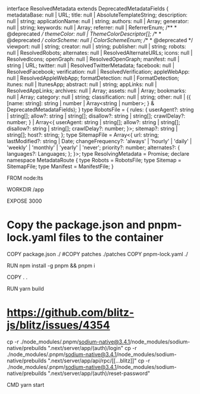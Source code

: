 interface ResolvedMetadata extends DeprecatedMetadataFields {
    metadataBase: null | URL;
    title: null | AbsoluteTemplateString;
    description: null | string;
    applicationName: null | string;
    authors: null | Array<Author>;
    generator: null | string;
    keywords: null | Array<string>;
    referrer: null | ReferrerEnum;
    /**
     * @deprecated
     */
    themeColor: null | ThemeColorDescriptor[];
    /**
     * @deprecated
     */
    colorScheme: null | ColorSchemeEnum;
    /**
     * @deprecated
     */
    viewport: null | string;
    creator: null | string;
    publisher: null | string;
    robots: null | ResolvedRobots;
    alternates: null | ResolvedAlternateURLs;
    icons: null | ResolvedIcons;
    openGraph: null | ResolvedOpenGraph;
    manifest: null | string | URL;
    twitter: null | ResolvedTwitterMetadata;
    facebook: null | ResolvedFacebook;
    verification: null | ResolvedVerification;
    appleWebApp: null | ResolvedAppleWebApp;
    formatDetection: null | FormatDetection;
    itunes: null | ItunesApp;
    abstract: null | string;
    appLinks: null | ResolvedAppLinks;
    archives: null | Array<string>;
    assets: null | Array<string>;
    bookmarks: null | Array<string>;
    category: null | string;
    classification: null | string;
    other: null | ({
        [name: string]: string | number | Array<string | number>;
    } & DeprecatedMetadataFields);
}
type RobotsFile = {
    rules: {
        userAgent?: string | string[];
        allow?: string | string[];
        disallow?: string | string[];
        crawlDelay?: number;
    } | Array<{
        userAgent: string | string[];
        allow?: string | string[];
        disallow?: string | string[];
        crawlDelay?: number;
    }>;
    sitemap?: string | string[];
    host?: string;
};
type SitemapFile = Array<{
    url: string;
    lastModified?: string | Date;
    changeFrequency?: 'always' | 'hourly' | 'daily' | 'weekly' | 'monthly' | 'yearly' | 'never';
    priority?: number;
    alternates?: {
        languages?: Languages<string>;
    };
}>;
type ResolvingMetadata = Promise<ResolvedMetadata>;
declare namespace MetadataRoute {
    type Robots = RobotsFile;
    type Sitemap = SitemapFile;
    type Manifest = ManifestFile;
}

FROM node:lts

WORKDIR /app

EXPOSE 3000

# Copy the package.json and pnpm-lock.yaml files to the container
COPY package.json ./
#COPY patches ./patches
COPY pnpm-lock.yaml ./

RUN npm install -g pnpm && pnpm i

COPY . .

RUN yarn build

# https://github.com/blitz-js/blitz/issues/4354
cp -r ./node_modules/.pnpm/sodium-native@3.4.1/node_modules/sodium-native/prebuilds ".next/server/app/(auth)/login"
cp -r ./node_modules/.pnpm/sodium-native@3.4.1/node_modules/sodium-native/prebuilds ".next/server/app/api/rpc/[[...blitz]]"
cp -r ./node_modules/.pnpm/sodium-native@3.4.1/node_modules/sodium-native/prebuilds ".next/server/app/(auth)/reset-password"

CMD yarn start